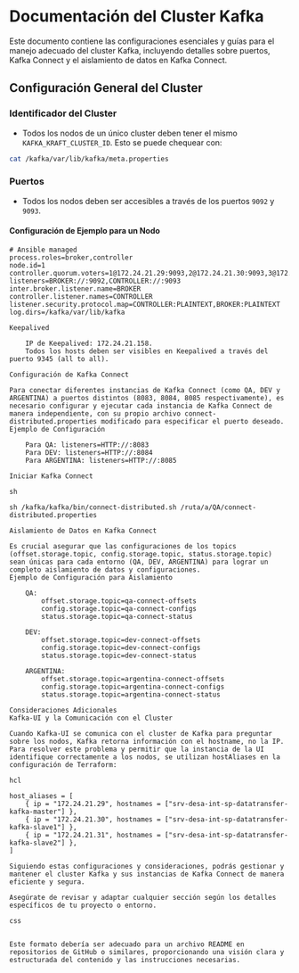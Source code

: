 # Documentación del Cluster Kafka

Este documento contiene las configuraciones esenciales y guías para el manejo adecuado del cluster Kafka, incluyendo detalles sobre puertos, Kafka Connect y el aislamiento de datos en Kafka Connect.

## Configuración General del Cluster

### Identificador del Cluster

- Todos los nodos de un único cluster deben tener el mismo `KAFKA_KRAFT_CLUSTER_ID`. Esto se puede chequear con:

```bash
cat /kafka/var/lib/kafka/meta.properties
```

### Puertos

- Todos los nodos deben ser accesibles a través de los puertos `9092` y `9093`.

#### Configuración de Ejemplo para un Nodo

```properties
# Ansible managed
process.roles=broker,controller
node.id=1
controller.quorum.voters=1@172.24.21.29:9093,2@172.24.21.30:9093,3@172.24.21.31:9093
listeners=BROKER://:9092,CONTROLLER://:9093
inter.broker.listener.name=BROKER
controller.listener.names=CONTROLLER
listener.security.protocol.map=CONTROLLER:PLAINTEXT,BROKER:PLAINTEXT
log.dirs=/kafka/var/lib/kafka

Keepalived

    IP de Keepalived: 172.24.21.158.
    Todos los hosts deben ser visibles en Keepalived a través del puerto 9345 (all to all).

Configuración de Kafka Connect

Para conectar diferentes instancias de Kafka Connect (como QA, DEV y ARGENTINA) a puertos distintos (8083, 8084, 8085 respectivamente), es necesario configurar y ejecutar cada instancia de Kafka Connect de manera independiente, con su propio archivo connect-distributed.properties modificado para especificar el puerto deseado.
Ejemplo de Configuración

    Para QA: listeners=HTTP://:8083
    Para DEV: listeners=HTTP://:8084
    Para ARGENTINA: listeners=HTTP://:8085

Iniciar Kafka Connect

sh

sh /kafka/kafka/bin/connect-distributed.sh /ruta/a/QA/connect-distributed.properties

Aislamiento de Datos en Kafka Connect

Es crucial asegurar que las configuraciones de los topics (offset.storage.topic, config.storage.topic, status.storage.topic) sean únicas para cada entorno (QA, DEV, ARGENTINA) para lograr un completo aislamiento de datos y configuraciones.
Ejemplo de Configuración para Aislamiento

    QA:
        offset.storage.topic=qa-connect-offsets
        config.storage.topic=qa-connect-configs
        status.storage.topic=qa-connect-status

    DEV:
        offset.storage.topic=dev-connect-offsets
        config.storage.topic=dev-connect-configs
        status.storage.topic=dev-connect-status

    ARGENTINA:
        offset.storage.topic=argentina-connect-offsets
        config.storage.topic=argentina-connect-configs
        status.storage.topic=argentina-connect-status

Consideraciones Adicionales
Kafka-UI y la Comunicación con el Cluster

Cuando Kafka-UI se comunica con el cluster de Kafka para preguntar sobre los nodos, Kafka retorna información con el hostname, no la IP. Para resolver este problema y permitir que la instancia de la UI identifique correctamente a los nodos, se utilizan hostAliases en la configuración de Terraform:

hcl

host_aliases = [
    { ip = "172.24.21.29", hostnames = ["srv-desa-int-sp-datatransfer-kafka-master"] },
    { ip = "172.24.21.30", hostnames = ["srv-desa-int-sp-datatransfer-kafka-slave1"] },
    { ip = "172.24.21.31", hostnames = ["srv-desa-int-sp-datatransfer-kafka-slave2"] },
]

Siguiendo estas configuraciones y consideraciones, podrás gestionar y mantener el cluster Kafka y sus instancias de Kafka Connect de manera eficiente y segura.

Asegúrate de revisar y adaptar cualquier sección según los detalles específicos de tu proyecto o entorno.

css


Este formato debería ser adecuado para un archivo README en repositorios de GitHub o similares, proporcionando una visión clara y estructurada del contenido y las instrucciones necesarias.